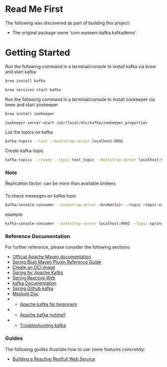 # Read Me First
The following was discovered as part of building this project:

* The original package name 'com.waseem.kafka.kafkademo'.

# Getting Started
Run the following command in a terminal/console to install kafka via brew and start kafka
```bash
brew install kafka
```
```bash
brew services start kafka
```
Run the following command in a terminal/console to install zookeeper via brew and start zookeeper
```bash
brew install zookeeper
```
```bash
zookeeper-server-start /usr/local/etc/kafka/zookeeper.properties
```
List the topics on kafka
```bash
kafka-topics --list --bootstrap-server localhost:9092
```
Create kafka-topic
```bash
kafka-topics --create --topic test_topic --bootstrap-server localhost:9092 --replication-factor 1 --partitions 1
```

### Note
Replication factor: <factor> can be more than available brokers
###

To check messages on kafka topic
```bash
kafka-console-consumer --bootstrap-server <broker(s)> --topic <topic-name> [--from-beginning]
```
example
```bash
kafka-console-consumer --bootstrap-server localhost:9092 --topic spring_topic --from-beginning
```

### Reference Documentation
For further reference, please consider the following sections:

* [Official Apache Maven documentation](https://maven.apache.org/guides/index.html)
* [Spring Boot Maven Plugin Reference Guide](https://docs.spring.io/spring-boot/docs/3.2.2/maven-plugin/reference/html/)
* [Create an OCI image](https://docs.spring.io/spring-boot/docs/3.2.2/maven-plugin/reference/html/#build-image)
* [Spring for Apache Kafka](https://docs.spring.io/spring-boot/docs/3.2.2/reference/htmlsingle/index.html#messaging.kafka)
* [Spring Reactive Web](https://docs.spring.io/spring-boot/docs/3.2.2/reference/htmlsingle/index.html#web.reactive)
* [kafka Documentation](https://docs.spring.io/spring-kafka/reference/index.html)
* [Spring Github kafka](https://github.com/spring-projects/spring-kafka)
* [Medium Doc]()
* * [Apache kafka for beginners](https://medium.com/@patelharshali136/apache-kafka-tutorial-kafka-for-beginners-a58140cef84f)
* * [Apache kafka nutshell](https://medium.com/swlh/apache-kafka-in-a-nutshell-5782b01d9ffb)
* * [Troubleshooting kafka](https://medium.com/wix-engineering/troubleshooting-kafka-for-2000-microservices-at-wix-986ee382fd1e)


### Guides
The following guides illustrate how to use some features concretely:

* [Building a Reactive Restfull Web Service](https://spring.io/guides/gs/reactive-rest-service/)

